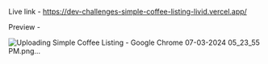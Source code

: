 Live link - https://dev-challenges-simple-coffee-listing-livid.vercel.app/

Preview - 

![Uploading Simple Coffee Listing - Google Chrome 07-03-2024 05_23_55 PM.png…]()
